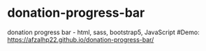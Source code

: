 # donation-progress-bar
donation progress bar - html, sass, bootstrap5, JavaScript
#Demo: https://afzalhp22.github.io/donation-progress-bar/
